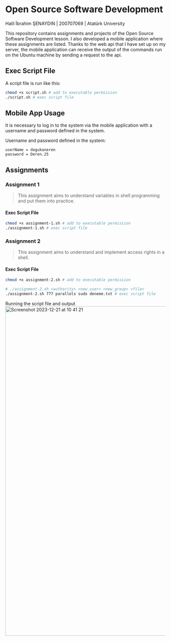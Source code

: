 # Open Source Software Development

Halil İbrahim ŞENAYDIN | 200707069 | Atatürk University

This repository contains assignments and projects of the Open Source Software Development lesson. I also developed a mobile application where these assignments are listed. Thanks to the web api that I have set up on my server, the mobile application can receive the output of the commands run on the Ubuntu machine by sending a request to the api.

## Exec Script File

A script file is run like this:

```bash
chmod +x script.sh # add to executable permission
./script.sh # exec script file
```

## Mobile App Usage

It is necessary to log in to the system via the mobile application with a username and password defined in the system.

Username and password defined in the system:

```
userName = dogukaneren
password = Deren.25
```

## Assignments

### Assignment 1
> This assignment aims to understand variables in shell programming and put them into practice.

#### Exec Script File

```bash
chmod +x assignment-1.sh # add to executable permission
./assignment-1.sh # exec script file
```

### Assignment 2
> This assignment aims to understand and implement access rights in a shell.

#### Exec Script File

```bash
chmod +x assignment-2.sh # add to executable permission

# ./assignment-2.sh <authority> <new_user> <new_group> <file>
./assignment-2.sh 777 parallels sudo deneme.txt # exec script file
```
Running the script file and output
<img width="1036" alt="Screenshot 2023-12-21 at 10 41 21" src="https://github.com/halilsenaydin/open-source-software-development/assets/70847361/ade27e7f-4e3f-447b-9ff9-8a8b920a0d59">

